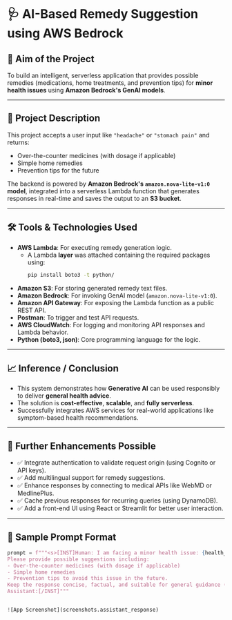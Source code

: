 # 🩺 AI-Based Remedy Suggestion using AWS Bedrock

## 📌 Aim of the Project

To build an intelligent, serverless application that provides possible remedies (medications, home treatments, and prevention tips) for **minor health issues** using **Amazon Bedrock's GenAI models**.

---

## 📝 Project Description

This project accepts a user input like `"headache"` or `"stomach pain"` and returns:

- Over-the-counter medicines (with dosage if applicable)
- Simple home remedies
- Prevention tips for the future

The backend is powered by **Amazon Bedrock's `amazon.nova-lite-v1:0` model**, integrated into a serverless Lambda function that generates responses in real-time and saves the output to an **S3 bucket**.

---

## 🛠️ Tools & Technologies Used

- **AWS Lambda**: For executing remedy generation logic.  
  - A Lambda **layer** was attached containing the required packages using:
    ```bash
    pip install boto3 -t python/
    ```
- **Amazon S3**: For storing generated remedy text files.
- **Amazon Bedrock**: For invoking GenAI model (`amazon.nova-lite-v1:0`).
- **Amazon API Gateway**: For exposing the Lambda function as a public REST API.
- **Postman**: To trigger and test API requests.
- **AWS CloudWatch**: For logging and monitoring API responses and Lambda behavior.
- **Python (boto3, json)**: Core programming language for the logic.

---

## 📈 Inference / Conclusion

- This system demonstrates how **Generative AI** can be used responsibly to deliver **general health advice**.
- The solution is **cost-effective**, **scalable**, and **fully serverless**.
- Successfully integrates AWS services for real-world applications like symptom-based health recommendations.

---

## 🚀 Further Enhancements Possible

- ✅ Integrate authentication to validate request origin (using Cognito or API keys).
- ✅ Add multilingual support for remedy suggestions.
- ✅ Enhance responses by connecting to medical APIs like WebMD or MedlinePlus.
- ✅ Cache previous responses for recurring queries (using DynamoDB).
- ✅ Add a front-end UI using React or Streamlit for better user interaction.

---

## 📂 Sample Prompt Format

```python
prompt = f"""<s>[INST]Human: I am facing a minor health issue: {health_problem}. 
Please provide possible suggestions including:
- Over-the-counter medicines (with dosage if applicable)
- Simple home remedies
- Prevention tips to avoid this issue in the future.
Keep the response concise, factual, and suitable for general guidance (not a substitute for professional medical advice).
Assistant:[/INST]"""


![App Screenshot](screenshots.assistant_response)